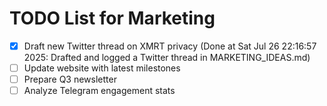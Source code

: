 # TODO List for Marketing

- [x] Draft new Twitter thread on XMRT privacy  (Done at Sat Jul 26 22:16:57 2025: Drafted and logged a Twitter thread in MARKETING_IDEAS.md)
- [ ] Update website with latest milestones
- [ ] Prepare Q3 newsletter
- [ ] Analyze Telegram engagement stats